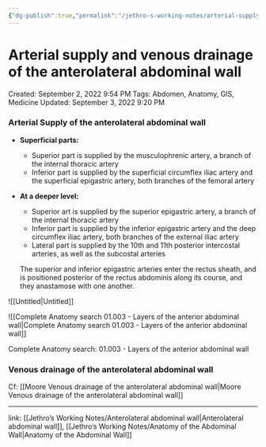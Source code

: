 ```yaml
---
{"dg-publish":true,"permalink":"/jethro-s-working-notes/arterial-supply-and-venous-drainage-of-the-anterol/","dgPassFrontmatter":true}
---
```



# Arterial supply and venous drainage of the anterolateral abdominal wall

Created: September 2, 2022 9:54 PM
Tags: Abdomen, Anatomy, GIS, Medicine
Updated: September 3, 2022 9:20 PM

### **Arterial Supply of the anterolateral abdominal wall**

- **Superficial parts:**
    - Superior part is supplied by the musculophrenic artery, a branch of the internal thoracic artery
    - Inferior part is supplied by the superficial circumflex iliac artery and the superficial epigastric artery, both branches of the femoral artery
- **At a deeper level:**
    - Superior art is supplied by the superior epigastric artery, a branch of the internal thoracic artery
    - Inferior part is supplied by the inferior epigastric artery and the deep circumflex iliac artery, both branches of the external iliac artery
    - Lateral part is supplied by the 10th and 11th posterior intercostal arteries, as well as the subcostal arteries
    
    The superior and inferior epigastric arteries enter the rectus sheath, and is positioned posterior of the rectus abdominis along its course, and they anastamose with one another.
    

![[Untitled\|Untitled]]

![[Complete Anatomy search  01.003 - Layers of the anterior abdominal wall\|Complete Anatomy search  01.003 - Layers of the anterior abdominal wall]]

Complete Anatomy search: 01.003 - Layers of the anterior abdominal wall

### Venous drainage of the anterolateral abdominal wall

Cf: [[Moore  Venous drainage of the anterolateral abdominal wall\|Moore  Venous drainage of the anterolateral abdominal wall]] 

---

link: [[Jethro’s Working Notes/Anterolateral abdominal wall\|Anterolateral abdominal wall]], [[Jethro’s Working Notes/Anatomy of the Abdominal Wall\|Anatomy of the Abdominal Wall]]
